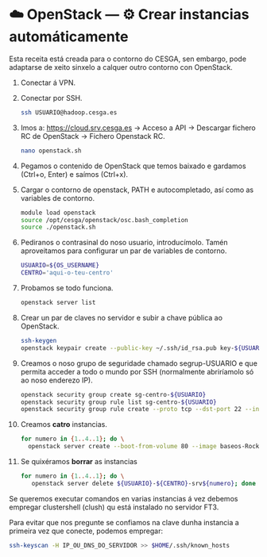 # ☁️ OpenStack &mdash; ⚙️ Crear instancias automáticamente

Esta receita está creada para o contorno do CESGA, sen embargo, pode adaptarse de xeito sinxelo a calquer outro contorno con OpenStack.

1. Conectar á VPN.

2. Conectar por SSH.

    ``` bash
    ssh USUARIO@hadoop.cesga.es
    ```

3. Imos a: <https://cloud.srv.cesga.es> &rarr; Acceso a API &rarr; Descargar fichero RC de OpenStack &rarr; Fichero Openstack RC.

    ``` bash
    nano openstack.sh
    ```

4. Pegamos o contenido de OpenStack que temos baixado e gardamos (Ctrl+o, Enter) e saímos (Ctrl+x).


5. Cargar o contorno de openstack, PATH e autocompletado, así como as variables de contorno.

    ``` bash
    module load openstack
    source /opt/cesga/openstack/osc.bash_completion
    source ./openstack.sh
    ```

6. Pediranos o contrasinal do noso usuario, introducímolo. Tamén aproveitamos para configurar un par de variables de contorno.

    ``` bash
    USUARIO=${OS_USERNAME}
    CENTRO='aqui-o-teu-centro'
    ```

7. Probamos se todo funciona.

    ``` bash
    openstack server list
    ```

8. Crear un par de claves no servidor e subir a chave pública ao OpenStack.

    ``` bash
    ssh-keygen
    openstack keypair create --public-key ~/.ssh/id_rsa.pub key-${USUARIO}-${CENTRO}-srvhadoop
    ```

9. Creamos o noso grupo de seguridade chamado segrup-USUARIO e que permita acceder a todo o mundo por SSH (normalmente abriríamolo só ao noso enderezo IP).

    ``` bash
    openstack security group create sg-centro-${USUARIO}
    openstack security group rule list sg-centro-${USUARIO}
    openstack security group rule create --proto tcp --dst-port 22 --ingress --remote-ip 0.0.0.0/0 sg-centro-${USUARIO}
    ```

10. Creamos **catro** instancias.

    ``` bash
    for numero in {1..4..1}; do \
      openstack server create --boot-from-volume 80 --image baseos-Rocky-8.7-v4 --flavor a1.4c8m --key-name key-${USUARIO}-${CENTRO}-srvhadoop --network provnet-formacion-vlan-133 --security-group segrup-${USUARIO} ${USUARIO}-${CENTRO}-srv${numero}; done
    ```

11. Se quixéramos **borrar** as instancias

    ``` bash
    for numero in {1..4..1}; do \
       openstack server delete ${USUARIO}-${CENTRO}-srv${numero}; done
    ```

Se queremos executar comandos en varias instancias á vez debemos empregar clustershell (clush) qu está instalado no servidor FT3.

Para evitar que nos pregunte se confiamos na clave dunha instancia a primeira vez que conecte, podemos empregar:

``` bash
ssh-keyscan -H IP_OU_DNS_DO_SERVIDOR >> $HOME/.ssh/known_hosts
```
